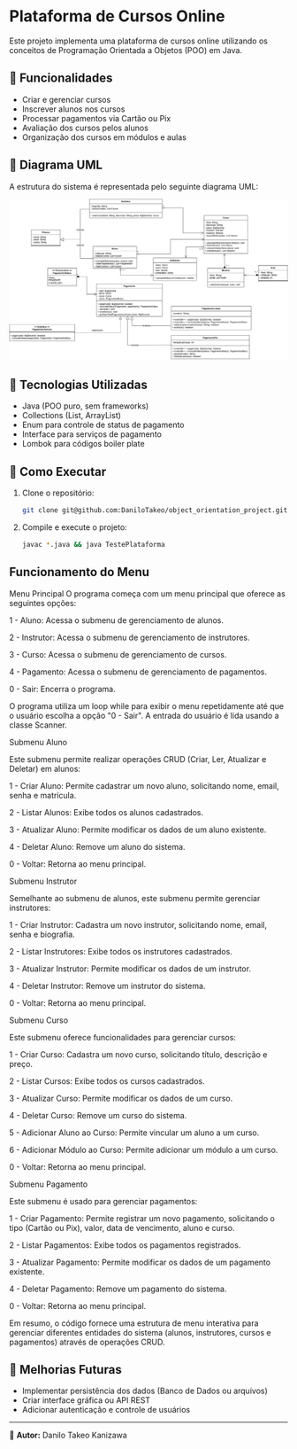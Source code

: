 # Plataforma de Cursos Online

Este projeto implementa uma plataforma de cursos online utilizando os conceitos de Programação Orientada a Objetos (POO) em Java.

## 📌 Funcionalidades
- Criar e gerenciar cursos
- Inscrever alunos nos cursos
- Processar pagamentos via Cartão ou Pix
- Avaliação dos cursos pelos alunos
- Organização dos cursos em módulos e aulas

## 📄 Diagrama UML

A estrutura do sistema é representada pelo seguinte diagrama UML:

![Diagrama UML](https://github.com/DaniloTakeo/object_orientation_project/blob/main/object-orientation/src/main/resources/diagrama%20de%20classes.png)

## 🚀 Tecnologias Utilizadas
- Java (POO puro, sem frameworks)
- Collections (List, ArrayList)
- Enum para controle de status de pagamento
- Interface para serviços de pagamento
- Lombok para códigos boiler plate

## 🎯 Como Executar

1. Clone o repositório:
   ```bash
   git clone git@github.com:DaniloTakeo/object_orientation_project.git
   ```
2. Compile e execute o projeto:
   ```bash
   javac *.java && java TestePlataforma
   ```

## Funcionamento do Menu
Menu Principal
O programa começa com um menu principal que oferece as seguintes opções:

1 - Aluno: Acessa o submenu de gerenciamento de alunos.

2 - Instrutor: Acessa o submenu de gerenciamento de instrutores.

3 - Curso: Acessa o submenu de gerenciamento de cursos.

4 - Pagamento: Acessa o submenu de gerenciamento de pagamentos.

0 - Sair: Encerra o programa.

O programa utiliza um loop while para exibir o menu repetidamente até que o usuário escolha a opção "0 - Sair". A entrada do usuário é lida usando a classe Scanner.


Submenu Aluno

Este submenu permite realizar operações CRUD (Criar, Ler, Atualizar e Deletar) em alunos:

1 - Criar Aluno: Permite cadastrar um novo aluno, solicitando nome, email, senha e matrícula.

2 - Listar Alunos: Exibe todos os alunos cadastrados.

3 - Atualizar Aluno: Permite modificar os dados de um aluno existente.

4 - Deletar Aluno: Remove um aluno do sistema.

0 - Voltar: Retorna ao menu principal.


Submenu Instrutor

Semelhante ao submenu de alunos, este submenu permite gerenciar instrutores:

1 - Criar Instrutor: Cadastra um novo instrutor, solicitando nome, email, senha e biografia.

2 - Listar Instrutores: Exibe todos os instrutores cadastrados.

3 - Atualizar Instrutor: Permite modificar os dados de um instrutor.

4 - Deletar Instrutor: Remove um instrutor do sistema.

0 - Voltar: Retorna ao menu principal.


Submenu Curso

Este submenu oferece funcionalidades para gerenciar cursos:

1 - Criar Curso: Cadastra um novo curso, solicitando título, descrição e preço.

2 - Listar Cursos: Exibe todos os cursos cadastrados.

3 - Atualizar Curso: Permite modificar os dados de um curso.

4 - Deletar Curso: Remove um curso do sistema.

5 - Adicionar Aluno ao Curso: Permite vincular um aluno a um curso.

6 - Adicionar Módulo ao Curso: Permite adicionar um módulo a um curso.

0 - Voltar: Retorna ao menu principal.

Submenu Pagamento

Este submenu é usado para gerenciar pagamentos:

1 - Criar Pagamento: Permite registrar um novo pagamento, solicitando o tipo (Cartão ou Pix), valor, data de vencimento, aluno e curso.

2 - Listar Pagamentos: Exibe todos os pagamentos registrados.

3 - Atualizar Pagamento: Permite modificar os dados de um pagamento existente.

4 - Deletar Pagamento: Remove um pagamento do sistema.

0 - Voltar: Retorna ao menu principal.


Em resumo, o código fornece uma estrutura de menu interativa para gerenciar diferentes entidades do sistema (alunos, instrutores, cursos e pagamentos) através de operações CRUD.

## 📌 Melhorias Futuras
- Implementar persistência dos dados (Banco de Dados ou arquivos)
- Criar interface gráfica ou API REST
- Adicionar autenticação e controle de usuários

---
📌 **Autor:** Danilo Takeo Kanizawa

